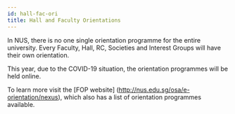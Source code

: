 ```yaml
---
id: hall-fac-ori
title: Hall and Faculty Orientations
---
```


In NUS, there is no one single orientation programme for the entire university. Every Faculty, Hall, RC, Societies and Interest Groups will have their own orientation.

This year, due to the COVID-19 situation, the orientation programmes will be held online. 

To learn more visit the [FOP website] (http://nus.edu.sg/osa/e-orientation/nexus), which also has a list of orientation programmes available.

